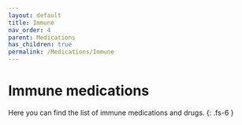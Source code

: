 ```yaml
---
layout: default
title: Immune
nav_order: 4
parent: Medications
has_children: true
permalink: /Medications/Immune
---
```


# Immune medications

Here you can find the list of immune medications and drugs.
{: .fs-6 }